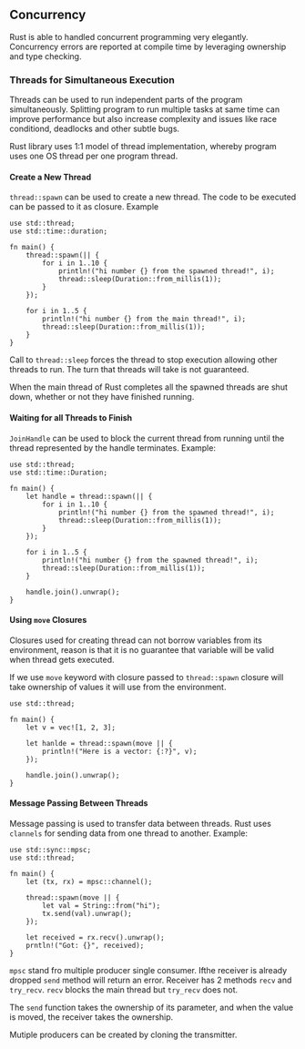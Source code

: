 ## Concurrency

Rust is able to handled concurrent programming very elegantly. Concurrency errors are reported at compile time by leveraging ownership and type checking.

### Threads for Simultaneous Execution

Threads can be used to run independent parts of the program simultaneously.
Splitting program to run multiple tasks at same time can improve performance but also increase complexity and issues like race conditiond, deadlocks and other subtle bugs.

Rust library uses 1:1 model of thread implementation, whereby program uses one OS thread per one program thread.

#### Create a New Thread

`thread::spawn` can be used to create a new thread. The code to be executed can be passed to it as closure. Example

```
use std::thread;
use std::time::duration;

fn main() {
    thread::spawn(|| {
        for i in 1..10 {
            println!("hi number {} from the spawned thread!", i);
            thread::sleep(Duration::from_millis(1));
        }
    });

    for i in 1..5 {
        println!("hi number {} from the main thread!", i);
        thread::sleep(Duration::from_millis(1));
    }
}
```

Call to `thread::sleep` forces the thread to stop execution allowing other threads to run. The turn that threads will take is not guaranteed.

When the main thread of Rust completes all the spawned threads are shut down, whether or not they have finished running.

#### Waiting for all Threads to Finish

`JoinHandle` can be used to block the current thread from running until the thread represented by the handle terminates. Example:

```
use std::thread;
use std::time::Duration;

fn main() {
    let handle = thread::spawn(|| {
        for i in 1..10 {
            println!("hi number {} from the spawned thread!", i);
            thread::sleep(Duration::from_millis(1));
        }
    });

    for i in 1..5 {
        println!("hi number {} from the spawned thread!", i);
        thread::sleep(Duration::from_millis(1));
    }

    handle.join().unwrap();
}
```

#### Using `move` Closures

Closures used for creating thread can not borrow variables from its environment, reason is that it is no guarantee that variable will be valid when thread gets executed.

If we use `move` keyword with closure passed to `thread::spawn` closure will take ownership of values it will use from the environment.

```
use std::thread;

fn main() {
    let v = vec![1, 2, 3];

    let hanlde = thread::spawn(move || {
        println!("Here is a vector: {:?}", v);
    });

    handle.join().unwrap();
}
```

#### Message Passing Between Threads

Message passing is used to transfer data between threads. Rust uses `clannels` for sending data from one thread to another.
Example:

```
use std::sync::mpsc;
use std::thread;

fn main() {
    let (tx, rx) = mpsc::channel();

    thread::spawn(move || {
        let val = String::from("hi");
        tx.send(val).unwrap();
    });

    let received = rx.recv().unwrap();
    prntln!("Got: {}", received);
}
```

`mpsc` stand fro multiple producer single consumer. Ifthe receiver is already dropped `send` method will return an error. Receiver has 2 methods `recv` and `try_recv`. `recv` blocks the main thread but `try_recv` does not.

The `send` function takes the ownership of its parameter, and when the value is moved, the receiver takes the ownership.

Mutiple producers can be created by cloning the transmitter.
